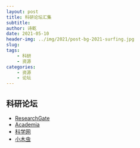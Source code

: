 ```yaml
---
layout: post
title: 科研论坛汇集
subtitle: 
author: 诗乾
date: 2021-05-10
header-img: ../img/2021/post-bg-2021-surfing.jpg
slug: 
tags:
    - 科研
    - 资源
categories:
    - 资源
    - 论坛
---
```


## 科研论坛
- [ResearchGate](https://www.researchgate.net/)
- [Academia](https://www.academia.edu/)
- [科学网](http://www.sciencenet.cn/)
- [小木虫](http://muchong.com/bbs/)
  